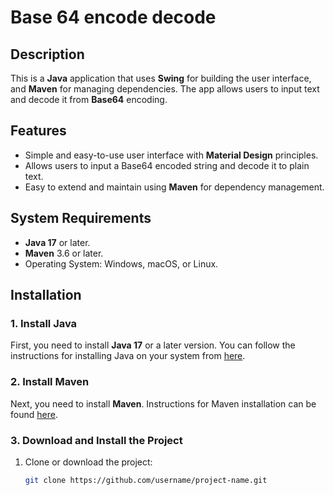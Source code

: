 # Base 64 encode decode

## Description

This is a **Java** application that uses **Swing** for building the user interface, and **Maven** for managing dependencies. The app allows users to input text and decode it from **Base64** encoding.

## Features

- Simple and easy-to-use user interface with **Material Design** principles.
- Allows users to input a Base64 encoded string and decode it to plain text.
- Easy to extend and maintain using **Maven** for dependency management.

## System Requirements

- **Java 17** or later.
- **Maven** 3.6 or later.
- Operating System: Windows, macOS, or Linux.

## Installation

### 1. Install Java

First, you need to install **Java 17** or a later version. You can follow the instructions for installing Java on your system from [here](#).

### 2. Install Maven

Next, you need to install **Maven**. Instructions for Maven installation can be found [here](#).

### 3. Download and Install the Project

1. Clone or download the project:

   ```bash
   git clone https://github.com/username/project-name.git
